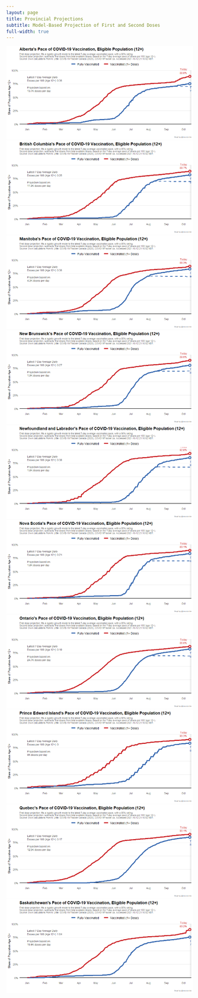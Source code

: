```yaml
---
layout: page
title: Provincial Projections
subtitle: Model-Based Projection of First and Second Doses
full-width: true
---
```



<span style='display:block;text-align:center'>![](Plots/ProjectionsProv/pace_prov_projection_AB.png)![](Plots/ProjectionsProv/pace_prov_projection_BC.png)![](Plots/ProjectionsProv/pace_prov_projection_MB.png)![](Plots/ProjectionsProv/pace_prov_projection_NB.png)![](Plots/ProjectionsProv/pace_prov_projection_NL.png)![](Plots/ProjectionsProv/pace_prov_projection_NS.png)![](Plots/ProjectionsProv/pace_prov_projection_ON.png)![](Plots/ProjectionsProv/pace_prov_projection_PE.png)![](Plots/ProjectionsProv/pace_prov_projection_QC.png)![](Plots/ProjectionsProv/pace_prov_projection_SK.png)</span>
